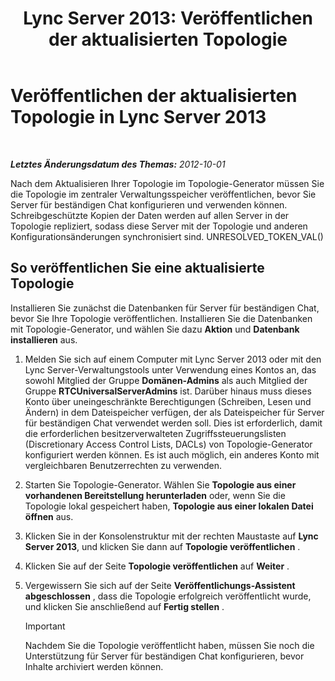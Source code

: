 ﻿---
title: 'Lync Server 2013: Veröffentlichen der aktualisierten Topologie'
TOCTitle: Veröffentlichen der aktualisierten Topologie
ms:assetid: 59455dd1-6a9e-433f-a714-d3636c068100
ms:mtpsurl: https://technet.microsoft.com/de-de/library/JJ204910(v=OCS.15)
ms:contentKeyID: 49294089
ms.date: 05/19/2016
mtps_version: v=OCS.15
ms.translationtype: HT
---

# Veröffentlichen der aktualisierten Topologie in Lync Server 2013

 

_**Letztes Änderungsdatum des Themas:** 2012-10-01_

Nach dem Aktualisieren Ihrer Topologie im Topologie-Generator müssen Sie die Topologie im zentraler Verwaltungsspeicher veröffentlichen, bevor Sie Server für beständigen Chat konfigurieren und verwenden können. Schreibgeschützte Kopien der Daten werden auf allen Server in der Topologie repliziert, sodass diese Server mit der Topologie und anderen Konfigurationsänderungen synchronisiert sind. UNRESOLVED\_TOKEN\_VAL()

## So veröffentlichen Sie eine aktualisierte Topologie

Installieren Sie zunächst die Datenbanken für Server für beständigen Chat, bevor Sie Ihre Topologie veröffentlichen. Installieren Sie die Datenbanken mit Topologie-Generator, und wählen Sie dazu **Aktion** und **Datenbank installieren** aus.

1.  Melden Sie sich auf einem Computer mit Lync Server 2013 oder mit den Lync Server-Verwaltungstools unter Verwendung eines Kontos an, das sowohl Mitglied der Gruppe **Domänen-Admins** als auch Mitglied der Gruppe **RTCUniversalServerAdmins** ist. Darüber hinaus muss dieses Konto über uneingeschränkte Berechtigungen (Schreiben, Lesen und Ändern) in dem Dateispeicher verfügen, der als Dateispeicher für Server für beständigen Chat verwendet werden soll. Dies ist erforderlich, damit die erforderlichen besitzerverwalteten Zugriffssteuerungslisten (Discretionary Access Control Lists, DACLs) von Topologie-Generator konfiguriert werden können. Es ist auch möglich, ein anderes Konto mit vergleichbaren Benutzerrechten zu verwenden.

2.  Starten Sie Topologie-Generator. Wählen Sie **Topologie aus einer vorhandenen Bereitstellung herunterladen** oder, wenn Sie die Topologie lokal gespeichert haben, **Topologie aus einer lokalen Datei öffnen** aus.

3.  Klicken Sie in der Konsolenstruktur mit der rechten Maustaste auf **Lync Server 2013**, und klicken Sie dann auf **Topologie veröffentlichen** .

4.  Klicken Sie auf der Seite **Topologie veröffentlichen** auf **Weiter** .

5.  Vergewissern Sie sich auf der Seite **Veröffentlichungs-Assistent abgeschlossen** , dass die Topologie erfolgreich veröffentlicht wurde, und klicken Sie anschließend auf **Fertig stellen** .
    

    > [!IMPORTANT]
    > Nachdem Sie die Topologie veröffentlicht haben, müssen Sie noch die Unterstützung für Server für beständigen Chat konfigurieren, bevor Inhalte archiviert werden können.


